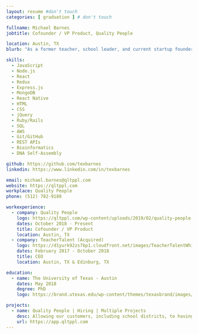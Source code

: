 ```yaml
---
layout: resume #don't touch
categories: [ graduation ] # don't touch

fullname: Michael Barnes
jobtitle: Cofounder / VP Product, Quality People

location: Austin, TX
blurb: "As a former teacher, school leader, and current startup founder and investor in the social impact space, my mission is consistent: helping accelerate 'radical equity' in our society ease the anguish and struggle of underresourced communities, families, and individuals." 

skills:
  - JavaScript
  - Node.js
  - React
  - Redux
  - Express.js
  - MongoDB
  - React Native
  - HTML
  - CSS
  - jQuery
  - Ruby/Rails
  - SQL
  - AWS
  - Git/GitHub
  - REST APIs
  - Bioinformatics
  - DNA Self-Assembly

github: https://github.com/texbarnes
linkedin: https://www.linkedin.com/in/texbarnes

email: michael.barnes@qltppl.com
website: https://qltppl.com
workplace: Quality People
phone: (512) 782-9188

workexperience:
  - company: Quality People
    logo: https://qltppl.com/wp-content/uploads/2019/02/quality-people-svg.svg
    dates: October 2018 - Present
    title: Cofounder / VP Product
    location: Austin, TX
  - company: TeacherTalent (Acquired)
    logo: https://d1yurk92zs7bp1.cloudfront.net/images/TeacherTalentWhite%402x.png
    dates: February 2017 - October 2018
    title: CEO
    location: Austin, TX & Edinburg, TX

education:
  - name: The University of Texas - Austin
    dates: May 2018
    degree: PhD
    logo: https://brand.utexas.edu/wp-content/themes/texasbrand/images/logos/utexas-primary-horizontal-logo.svg

projects:
  - name: Quality People | Hiring | Multiple Projects
    desc: Allowing our customers, including school districts, to having multiple projects operating at one time!
    url: https://app.qltppl.com
---
```

